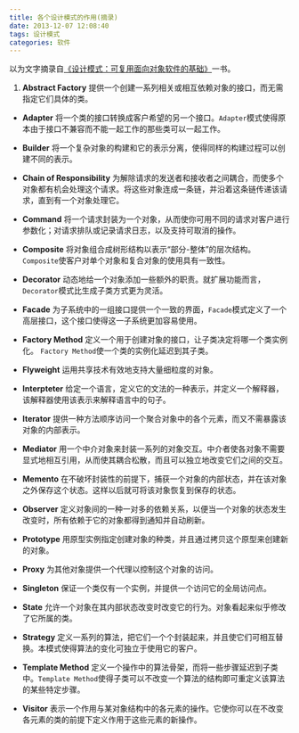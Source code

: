 ```yaml
---
title: 各个设计模式的作用(摘录)
date: 2013-12-07 12:08:40
tags: 设计模式
categories: 软件
---
```

以为文字摘录自[《设计模式：可复用面向对象软件的基础》](http://baike.baidu.com/view/5964024.htm)一书。

1. **Abstract Factory** 提供一个创建一系列相关或相互依赖对象的接口，而无需指定它们具体的类。

* **Adapter** 将一个类的接口转换成客户希望的另一个接口。``Adapter``模式使得原本由于接口不兼容而不能一起工作的那些类可以一起工作。

* **Builder** 将一个复杂对象的构建和它的表示分离，使得同样的构建过程可以创建不同的表示。

* **Chain of Responsibility** 为解除请求的发送者和接收者之间耦合，而使多个对象都有机会处理这个请求。将这些对象连成一条链，并沿着这条链传递该请求，直到有一个对象处理它。

* **Command** 将一个请求封装为一个对象，从而使你可用不同的请求对客户进行参数化；对请求排队或记录请求日志，以及支持可取消的操作。

* **Composite** 将对象组合成树形结构以表示“部分-整体”的层次结构。``Composite``使客户对单个对象和复合对象的使用具有一致性。

* **Decorator** 动态地给一个对象添加一些额外的职责。就扩展功能而言，``Decorator``模式比生成子类方式更为灵活。

* **Facade** 为子系统中的一组接口提供一个一致的界面，``Facade``模式定义了一个高层接口，这个接口使得这一子系统更加容易使用。

* **Factory Method** 定义一个用于创建对象的接口，让子类决定将哪一个类实例化。 ``Factory Method``使一个类的实例化延迟到其子类。

* **Flyweight** 运用共享技术有效地支持大量细粒度的对象。

* **Interpteter** 给定一个语言，定义它的文法的一种表示，并定义一个解释器，该解释器使用该表示来解释语言中的句子。

* **Iterator** 提供一种方法顺序访问一个聚合对象中的各个元素，而又不需暴露该对象的内部表示。

* **Mediator** 用一个中介对象来封装一系列的对象交互。中介者使各对象不需要显式地相互引用，从而使其耦合松散，而且可以独立地改变它们之间的交互。

* **Memento** 在不破坏封装性的前提下，捕获一个对象的内部状态，并在该对象之外保存这个状态。这样以后就可将该对象恢复到保存的状态。

* **Observer** 定义对象间的一种一对多的依赖关系，以便当一个对象的状态发生改变时，所有依赖于它的对象都得到通知并自动刷新。

* **Prototype** 用原型实例指定创建对象的种类，并且通过拷贝这个原型来创建新的对象。

* **Proxy** 为其他对象提供一个代理以控制这个对象的访问。

* **Singleton** 保证一个类仅有一个实例，并提供一个访问它的全局访问点。

* **State** 允许一个对象在其内部状态改变时改变它的行为。对象看起来似乎修改了它所属的类。

* **Strategy** 定义一系列的算法，把它们一个个封装起来，并且使它们可相互替换。本模式使得算法的变化可独立于使用它的客户。

* **Template Method** 定义一个操作中的算法骨架，而将一些步骤延迟到子类中。``Template Method``使得子类可以不改变一个算法的结构即可重定义该算法的某些特定步骤。

* **Visitor** 表示一个作用与某对象结构中的各元素的操作。它使你可以在不改变各元素的类的前提下定义作用于这些元素的新操作。

